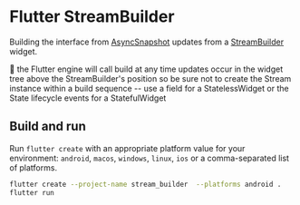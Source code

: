 # Flutter StreamBuilder<T>

Building the interface from [AsyncSnapshot](https://api.flutter.dev/flutter/widgets/AsyncSnapshot-class.html) updates from a [StreamBuilder](https://api.flutter.dev/flutter/widgets/StreamBuilder-class.html) widget.

📌 the Flutter engine will call build at any time updates occur in the widget tree above the StreamBuilder's position so be sure not to create the Stream instance within a build sequence -- use a field for a StatelessWidget or the State lifecycle events for a StatefulWidget

## Build and run

Run `flutter create` with an appropriate platform value for your environment: `android`, `macos`, `windows`, `linux`, `ios` or a comma-separated list of platforms.

```bash
flutter create --project-name stream_builder  --platforms android .
flutter run
```
